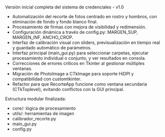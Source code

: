 Versión inicial completa del sistema de credenciales - v1.0

- Automatización del recorte de fotos centrado en rostro y hombros, con eliminación de fondo y fondo blanco final.
- Procesamiento de firmas con mejora de visibilidad y redimensión.
- Configuración dinámica a través de config.py: MARGEN_SUP, MARGEN_INF, ANCHO_CROP.
- Interfaz de calibración visual con sliders, previsualización en tiempo real y guardado automático de parámetros.
- Interfaz principal (main_gui.py) para seleccionar carpetas, ejecutar procesamiento individual o conjunto, y ver resultados en consola.
- Correcciones de errores críticos en Tkinter al gestionar múltiples ventanas.
- Migración de PhotoImage a CTkImage para soporte HiDPI y compatibilidad con customtkinter.
- Refactor para que RecorteApp funcione como ventana secundaria (CTkToplevel), evitando conflictos con la GUI principal.

Estructura modular finalizada:
- core/: lógica de procesamiento
- utils/: herramientas de imagen
- calibrador_recorte.py
- main_gui.py
- config.py
